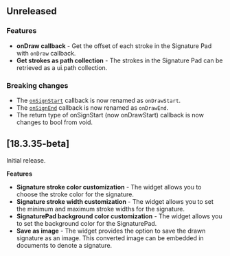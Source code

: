 ## Unreleased

### Features

* **onDraw callback** - Get the offset of each stroke in the Signature Pad with `onDraw` callback.
* **Get strokes as path collection** - The strokes in the Signature Pad can be retrieved as a ui.path collection.

### Breaking changes

* The [`onSignStart`](https://pub.dev/documentation/syncfusion_flutter_signaturepad/latest/signaturepad/SfSignaturePad/onSignStart.html) callback is now renamed as `onDrawStart`.
* The [`onSignEnd`](https://pub.dev/documentation/syncfusion_flutter_signaturepad/latest/signaturepad/SfSignaturePad/onSignEnd.html) callback is now renamed as `onDrawEnd`.
* The return type of onSignStart (now onDrawStart) callback is now changes to bool from void.

## [18.3.35-beta]

Initial release.

**Features**

* **Signature stroke color customization** - The widget allows you to choose the stroke color for the signature.
* **Signature stroke width customization** - The widget allows you to set the minimum and maximum stroke widths for the signature.
* **SignaturePad background color customization** - The widget allows you to set the background color for the SignaturePad.
* **Save as image** - The widget provides the option to save the drawn signature as an image. This converted image can be embedded in documents to denote a signature.
